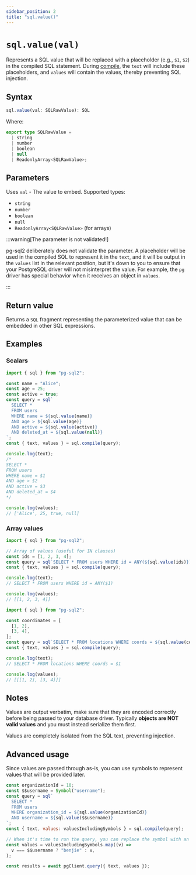 ```yaml
---
sidebar_position: 2
title: "sql.value()"
---
```


# `sql.value(val)`

Represents a SQL value that will be replaced with a placeholder (e.g., `$1`,
`$2`) in the compiled SQL statement. During [compile](./sql-compile.md), the
`text` will include these placeholders, and `values` will contain the values,
thereby preventing SQL injection.

## Syntax

```ts
sql.value(val: SQLRawValue): SQL
```

Where:

```ts
export type SQLRawValue =
  | string
  | number
  | boolean
  | null
  | ReadonlyArray<SQLRawValue>;
```

## Parameters

Uses `val` - The value to embed. Supported types:

- `string`
- `number`
- `boolean`
- `null`
- `ReadonlyArray<SQLRawValue>` (for arrays)

:::warning[The parameter is not validated!]

pg-sql2 deliberately does not validate the parameter. A placeholder will be used in the
compiled SQL to represent it in the `text`, and it will be output in the
`values` list in the relevant position, but it's down to you to ensure that your
PostgreSQL driver will not misinterpret the value. For example, the `pg` driver
has special behavior when it receives an object in `values`.

:::

## Return value

Returns a `SQL` fragment representing the parameterized value that can be embedded in other SQL expressions.

## Examples

### Scalars

```js
import { sql } from "pg-sql2";

const name = "Alice";
const age = 25;
const active = true;
const query = sql`
  SELECT *
  FROM users
  WHERE name = ${sql.value(name)}
  AND age > ${sql.value(age)}
  AND active = ${sql.value(active)}
  AND deleted_at = ${sql.value(null)}
`;
const { text, values } = sql.compile(query);

console.log(text);
/*
SELECT *
FROM users
WHERE name = $1
AND age > $2
AND active = $3
AND deleted_at = $4
*/

console.log(values);
// ['Alice', 25, true, null]
```

### Array values

```js
import { sql } from "pg-sql2";

// Array of values (useful for IN clauses)
const ids = [1, 2, 3, 4];
const query = sql`SELECT * FROM users WHERE id = ANY(${sql.value(ids)})`;
const { text, values } = sql.compile(query);

console.log(text);
// SELECT * FROM users WHERE id = ANY($1)

console.log(values);
// [[1, 2, 3, 4]]
```

```js
import { sql } from "pg-sql2";

const coordinates = [
  [1, 2],
  [3, 4],
];
const query = sql`SELECT * FROM locations WHERE coords = ${sql.value(coordinates)}`;
const { text, values } = sql.compile(query);

console.log(text);
// SELECT * FROM locations WHERE coords = $1

console.log(values);
// [[[1, 2], [3, 4]]]
```

## Notes

Values are output verbatim, make sure that they are encoded correctly before
being passed to your database driver. Typically **objects are NOT valid values**
and you must instead serialize them first.

Values are completely isolated from the SQL text, preventing injection.

## Advanced usage

Since values are passed through as-is, you can use symbols to represent values that will be provided later.

```js
const organizationId = 10;
const $$username = Symbol("username");
const query = sql`
  SELECT *
  FROM users
  WHERE organization_id = ${sql.value(organizationId)}
  AND username = ${sql.value($$username)}
`;
const { text, values: valuesIncludingSymbols } = sql.compile(query);

// When it's time to run the query, you can replace the symbol with an actual value:
const values = valuesIncludingSymbols.map((v) =>
  v === $$username ? "benjie" : v,
);

const results = await pgClient.query({ text, values });
```
